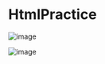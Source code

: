 # HtmlPractice


![image](https://github.com/rnshaikh/HtmlPractice/assets/20026605/870bab40-fb54-4934-a129-4ca8ca07ef0d)


![image](https://github.com/rnshaikh/HtmlPractice/assets/20026605/6483ac1b-d66e-4d8e-95c2-824d60e351fd)
